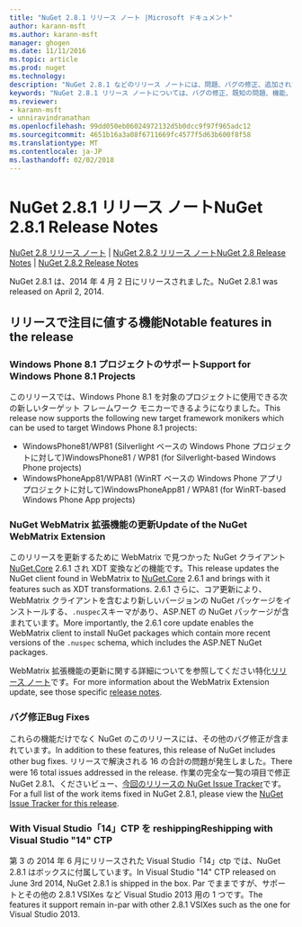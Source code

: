 ```yaml
---
title: "NuGet 2.8.1 リリース ノート |Microsoft ドキュメント"
author: karann-msft
ms.author: karann-msft
manager: ghogen
ms.date: 11/11/2016
ms.topic: article
ms.prod: nuget
ms.technology: 
description: "NuGet 2.8.1 などのリリース ノートには、問題、バグの修正、追加された機能、および Dcr が知られています。"
keywords: "NuGet 2.8.1 リリース ノートについては、バグの修正、既知の問題、機能、Dcr を追加します。"
ms.reviewer:
- karann-msft
- unniravindranathan
ms.openlocfilehash: 99dd050eb06024972132d5b0dcc9f97f965adc12
ms.sourcegitcommit: 4651b16a3a08f6711669fc4577f5d63b600f8f58
ms.translationtype: MT
ms.contentlocale: ja-JP
ms.lasthandoff: 02/02/2018
---
```

# <a name="nuget-281-release-notes"></a><span data-ttu-id="fb8f6-104">NuGet 2.8.1 リリース ノート</span><span class="sxs-lookup"><span data-stu-id="fb8f6-104">NuGet 2.8.1 Release Notes</span></span>

<span data-ttu-id="fb8f6-105">[NuGet 2.8 リリース ノート](../release-notes/nuget-2.8.md) | [NuGet 2.8.2 リリース ノート](../release-notes/nuget-2.8.2.md)</span><span class="sxs-lookup"><span data-stu-id="fb8f6-105">[NuGet 2.8 Release Notes](../release-notes/nuget-2.8.md) | [NuGet 2.8.2 Release Notes](../release-notes/nuget-2.8.2.md)</span></span>

<span data-ttu-id="fb8f6-106">NuGet 2.8.1 は、2014 年 4 月 2 日にリリースされました。</span><span class="sxs-lookup"><span data-stu-id="fb8f6-106">NuGet 2.8.1 was released on April 2, 2014.</span></span>

## <a name="notable-features-in-the-release"></a><span data-ttu-id="fb8f6-107">リリースで注目に値する機能</span><span class="sxs-lookup"><span data-stu-id="fb8f6-107">Notable features in the release</span></span>

### <a name="support-for-windows-phone-81-projects"></a><span data-ttu-id="fb8f6-108">Windows Phone 8.1 プロジェクトのサポート</span><span class="sxs-lookup"><span data-stu-id="fb8f6-108">Support for Windows Phone 8.1 Projects</span></span>
<span data-ttu-id="fb8f6-109">このリリースでは、Windows Phone 8.1 を対象のプロジェクトに使用できる次の新しいターゲット フレームワーク モニカーできるようになりました。</span><span class="sxs-lookup"><span data-stu-id="fb8f6-109">This release now supports the following new target framework monikers which can be used to target Windows Phone 8.1 projects:</span></span>

* <span data-ttu-id="fb8f6-110">WindowsPhone81/WP81 (Silverlight ベースの Windows Phone プロジェクトに対して)</span><span class="sxs-lookup"><span data-stu-id="fb8f6-110">WindowsPhone81 / WP81 (for Silverlight-based Windows Phone projects)</span></span>
* <span data-ttu-id="fb8f6-111">WindowsPhoneApp81/WPA81 (WinRT ベースの Windows Phone アプリ プロジェクトに対して)</span><span class="sxs-lookup"><span data-stu-id="fb8f6-111">WindowsPhoneApp81 / WPA81 (for WinRT-based Windows Phone App projects)</span></span>

### <a name="update-of-the-nuget-webmatrix-extension"></a><span data-ttu-id="fb8f6-112">NuGet WebMatrix 拡張機能の更新</span><span class="sxs-lookup"><span data-stu-id="fb8f6-112">Update of the NuGet WebMatrix Extension</span></span>
<span data-ttu-id="fb8f6-113">このリリースを更新するために WebMatrix で見つかった NuGet クライアント[NuGet.Core](https://www.nuget.org/packages/Nuget.Core/2.6.1) 2.6.1 され XDT 変換などの機能です。</span><span class="sxs-lookup"><span data-stu-id="fb8f6-113">This release updates the NuGet client found in WebMatrix to [NuGet.Core](https://www.nuget.org/packages/Nuget.Core/2.6.1) 2.6.1 and brings with it features such as XDT transformations.</span></span> <span data-ttu-id="fb8f6-114">2.6.1 さらに、コア更新により、WebMatrix クライアントを含むより新しいバージョンの NuGet パッケージをインストールする、`.nuspec`スキーマがあり、ASP.NET の NuGet パッケージが含まれています。</span><span class="sxs-lookup"><span data-stu-id="fb8f6-114">More importantly, the 2.6.1 core update enables the WebMatrix client to install NuGet packages which contain more recent versions of the `.nuspec` schema, which includes the ASP.NET NuGet packages.</span></span>

<span data-ttu-id="fb8f6-115">WebMatrix 拡張機能の更新に関する詳細についてを参照してください特化[リリース ノート](../release-notes/nuget-2.6.1-for-WebMatrix.md)です。</span><span class="sxs-lookup"><span data-stu-id="fb8f6-115">For more information about the WebMatrix Extension update, see those specific [release notes](../release-notes/nuget-2.6.1-for-WebMatrix.md).</span></span>

### <a name="bug-fixes"></a><span data-ttu-id="fb8f6-116">バグ修正</span><span class="sxs-lookup"><span data-stu-id="fb8f6-116">Bug Fixes</span></span>
<span data-ttu-id="fb8f6-117">これらの機能だけでなく NuGet のこのリリースには、その他のバグ修正が含まれています。</span><span class="sxs-lookup"><span data-stu-id="fb8f6-117">In addition to these features, this release of NuGet includes other bug fixes.</span></span> <span data-ttu-id="fb8f6-118">リリースで解決される 16 の合計の問題が発生しました。</span><span class="sxs-lookup"><span data-stu-id="fb8f6-118">There were 16 total issues addressed in the release.</span></span> <span data-ttu-id="fb8f6-119">作業の完全な一覧の項目で修正 NuGet 2.8.1、くださいビュー、[今回のリリースの NuGet Issue Tracker](https://nuget.codeplex.com/workitem/list/advanced?keyword=&status=All&type=All&priority=All&release=NuGet%202.8.1&assignedTo=All&component=All&sortField=LastUpdatedDate&sortDirection=Descending&page=0&reasonClosed=All)です。</span><span class="sxs-lookup"><span data-stu-id="fb8f6-119">For a full list of the work items fixed in NuGet 2.8.1, please view the [NuGet Issue Tracker for this release](https://nuget.codeplex.com/workitem/list/advanced?keyword=&status=All&type=All&priority=All&release=NuGet%202.8.1&assignedTo=All&component=All&sortField=LastUpdatedDate&sortDirection=Descending&page=0&reasonClosed=All).</span></span>

### <a name="reshipping-with-visual-studio-14-ctp"></a><span data-ttu-id="fb8f6-120">With Visual Studio「14」CTP を reshipping</span><span class="sxs-lookup"><span data-stu-id="fb8f6-120">Reshipping with Visual Studio "14" CTP</span></span>
<span data-ttu-id="fb8f6-121">第 3 の 2014 年 6 月にリリースされた Visual Studio「14」ctp では、NuGet 2.8.1 はボックスに付属しています。</span><span class="sxs-lookup"><span data-stu-id="fb8f6-121">In Visual Studio "14" CTP released on June 3rd 2014, NuGet 2.8.1 is shipped in the box.</span></span> <span data-ttu-id="fb8f6-122">Par でままですが、サポートとその他の 2.8.1 VSIXes など Visual Studio 2013 用の 1 つです。</span><span class="sxs-lookup"><span data-stu-id="fb8f6-122">The features it support remain in-par with other 2.8.1 VSIXes such as the one for Visual Studio 2013.</span></span>
